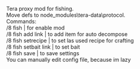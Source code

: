 Tera proxy mod for fishing.<br>
Move defs to node_modules\tera-data\protocol.<br>
Commands:<br>
/8 fish | for enable  mod<br>
/8 fish add link | to add item for auto decompose<br>
/8 fish setrecipe | to set las used recipe for crafting<br>
/8 fish setbait link | to set bait <br>
/8 fish save | to save settings <br>
You can manually edit config file, because im lazy<br>
